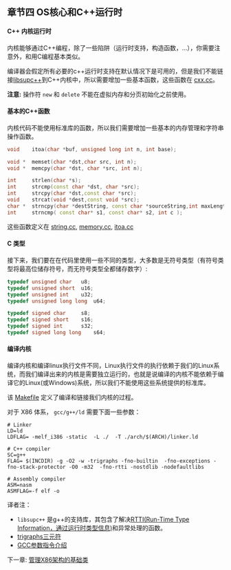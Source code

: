 ## 章节四 OS核心和C++运行时

#### C++ 内核运行时

内核能够通过C++编程，除了一些陷阱（运行时支持，构造函数，...），你需要注意外，和用C编程基本类似。

编译器会假定所有必要的c++运行时支持在默认情况下是可用的，但是我们不能链接[libsupc++](#jump_libsupc++)到C++内核中，所以需要增加一些基本函数，这些函数在 [cxx.cc](https://github.com/SamyPesse/How-to-Make-a-Computer-Operating-System/blob/master/src/kernel/runtime/cxx.cc)。


**注意:** 操作符 `new` 和 `delete` 不能在虚拟内存和分页初始化之前使用。 

#### 基本的C++函数

内核代码不能使用标准库的函数，所以我们需要增加一些基本的内存管理和字符串操作函数。

```cpp
void 	itoa(char *buf, unsigned long int n, int base);

void *	memset(char *dst,char src, int n);
void *	memcpy(char *dst, char *src, int n);

int 	strlen(char *s);
int 	strcmp(const char *dst, char *src);
int 	strcpy(char *dst,const char *src);
void 	strcat(void *dest,const void *src);
char *	strncpy(char *destString, const char *sourceString,int maxLength);
int 	strncmp( const char* s1, const char* s2, int c );
```

这些函数定义在 [string.cc](https://github.com/SamyPesse/How-to-Make-a-Computer-Operating-System/blob/master/src/kernel/runtime/string.cc), [memory.cc](https://github.com/SamyPesse/How-to-Make-a-Computer-Operating-System/blob/master/src/kernel/runtime/memory.cc), [itoa.cc](https://github.com/SamyPesse/How-to-Make-a-Computer-Operating-System/blob/master/src/kernel/runtime/itoa.cc)

#### C 类型
接下来，我们要在在代码里使用一些不同的类型，大多数是无符号类型（有符号类型将最高位储存符号，而无符号类型全都储存数字）:

```cpp
typedef unsigned char 	u8;
typedef unsigned short 	u16;
typedef unsigned int 	u32;
typedef unsigned long long 	u64;

typedef signed char 	s8;
typedef signed short 	s16;
typedef signed int 		s32;
typedef signed long long	s64;
```

#### 编译内核

编译内核和编译linux执行文件不同，Linux执行文件的执行依赖于我们的Linux系统，而我们编译出来的内核是需要独立运行的，也就是说编译的内核不能依赖于编译它的Linux(或Windows)系统，所以我们不能使用这些系统提供的标准库。

该 [Makefile](https://github.com/SamyPesse/How-to-Make-a-Computer-Operating-System/blob/master/src/kernel/Makefile) 
定义了编译和链接我们内核的过程。

对于 X86 体系， `gcc/g++/ld` 需要下面一些参数：

```
# Linker
LD=ld
LDFLAG= -melf_i386 -static  -L ./  -T ./arch/$(ARCH)/linker.ld

# C++ compiler
SC=g++
FLAG= $(INCDIR) -g -O2 -w -trigraphs -fno-builtin  -fno-exceptions -fno-stack-protector -O0 -m32  -fno-rtti -nostdlib -nodefaultlibs 

# Assembly compiler
ASM=nasm
ASMFLAG=-f elf -o
```


译者注：

* <span id="jump_libsupc++">`libsupc++`</span> 是g++的支持库，其包含了解决[RTTI(Run-Time Type Information，通过运行时类型信息)](http://baike.baidu.com/item/RTTI)和异常处理的函数。
* [trigraphs三元符](http://blog.csdn.net/todd911/article/details/8846615)
* [GCC参数指令介绍](http://read.pudn.com/downloads137/doc/comm/586953/GCC%E5%8F%82%E6%95%B0%E8%AF%A6%E8%A7%A3.pdf)

下一章: [管理X86架构的基础类](../Chapter-5/README.md/) 
